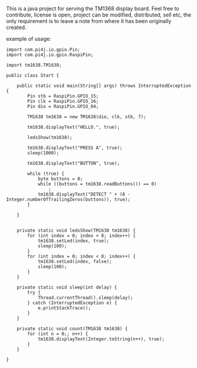 This is a java project for serving the TM1368 display board.
Feel free to contribute, license is open, project can be modified, distributed, sell etc, the only requirement is to leave a note from where it has been originally created.

example of usage:

	import com.pi4j.io.gpio.Pin;
	import com.pi4j.io.gpio.RaspiPin;

	import tm1638.TM1638;

	public class Start {

		public static void main(String[] args) throws InterruptedException {
			Pin stb = RaspiPin.GPIO_15;
			Pin clk = RaspiPin.GPIO_16;
			Pin dio = RaspiPin.GPIO_04;

			TM1638 tm1638 = new TM1638(dio, clk, stb, 7);

			tm1638.displayText("HELLO.", true);

			ledsShow(tm1638);

			tm1638.displayText("PRESS A", true);
			sleep(1000);

			tm1638.displayText("BUTTON", true);

			while (true) {
				byte buttons = 0;
				while ((buttons = tm1638.readButtons()) == 0)
					;
				tm1638.displayText("DETECT " + (8 - Integer.numberOfTrailingZeros(buttons)), true);
			}

		}


		private static void ledsShow(TM1638 tm1638) {
			for (int index = 0; index < 8; index++) {
				tm1638.setLed(index, true);
				sleep(100);
			}
			for (int index = 0; index < 8; index++) {
				tm1638.setLed(index, false);
				sleep(100);
			}
		}

		private static void sleep(int delay) {
			try {
				Thread.currentThread().sleep(delay);
			} catch (InterruptedException e) {
				e.printStackTrace();
			}
		}

		private static void count(TM1638 tm1638) {
			for (int n = 0;; n++) {
				tm1638.displayText(Integer.toString(n++), true);
			}
		}

	}
